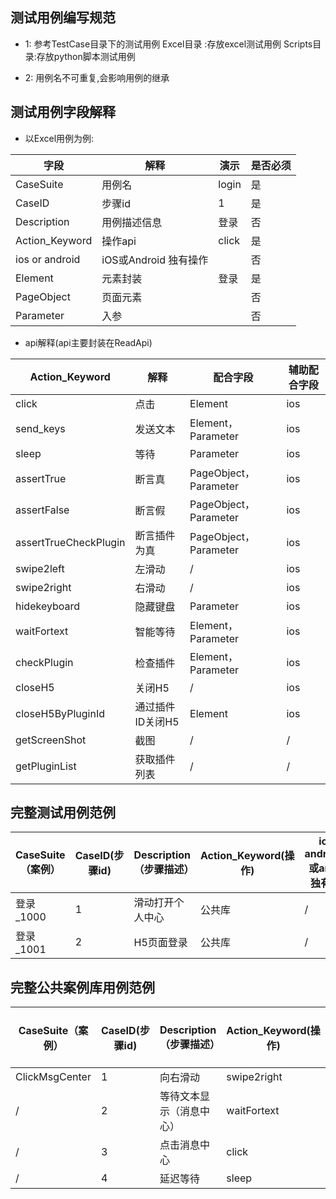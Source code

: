 ## 测试用例编写规范

* 1: 参考TestCase目录下的测试用例
    Excel目录  :存放excel测试用例
    Scripts目录:存放python脚本测试用例
    
* 2: 用例名不可重复,会影响用例的继承

## 测试用例字段解释
* 以Excel用例为例:

| 字段               | 解释                 | 演示        |  是否必须   |
| ----------------- | -------------------- | ---------  | ---------  | 
| CaseSuite         | 用例名                | login      |     是      | 
| CaseID            | 步骤id                | 1          |     是      | 
| Description       | 用例描述信息           | 登录       |     否      |  
| Action_Keyword    | 操作api               | click      |     是      | 
| ios or android    | iOS或Android 独有操作  |            |     否      | 
| Element           | 元素封装               | 登录       |     是      |  
| PageObject        | 页面元素               |           |     否      | 
| Parameter         | 入参                  |            |     否      | 

* api解释(api主要封装在ReadApi)

| Action_Keyword          | 解释              |  配合字段                     | 辅助配合字段      |
| ----------------------- | ------------------| --------------------------- | --------------- |
| click                   | 点击              |  Element                     | ios |  android  |
| send_keys               | 发送文本           |  Element，Parameter          | ios |  android  |
| sleep                   | 等待               |  Parameter                  | ios |  android  |
| assertTrue              | 断言真             |  PageObject，Parameter       | ios |  android  |
| assertFalse             | 断言假             |  PageObject，Parameter       |     ios         |
| assertTrueCheckPlugin   | 断言插件为真        |  PageObject，Parameter       | ios |  android  |
| swipe2left              | 左滑动             |   /                          | ios |  android  |
| swipe2right             | 右滑动             |   /                          | ios |  android  |
| hidekeyboard            | 隐藏键盘           |   Parameter                  | ios |  android  |
| waitFortext             | 智能等待           |   Element，Parameter          |     ios         |
| checkPlugin             | 检查插件           |   Element，Parameter          |     ios         |
| closeH5                 | 关闭H5             |   /                          |     ios         |
| closeH5ByPluginId       | 通过插件ID关闭H5    |   Element                    | ios |  android  |
| getScreenShot           | 截图               |   /                          |       /         |
| getPluginList           | 获取插件列表        |   /                          |       /         |

## 完整测试用例范例

|CaseSuite（案例） |CaseID(步骤id)|Description（步骤描述）|	Action_Keyword(操作)	 |ios or android(ios或android独有操作)|Element（元素封装）	 |PageObject(页面元素)|Parameter（传入参数）
| --------------- | ------------| ---------------------|---------------------|-----------------------------------|-------------------|-------------------|--------------------------|
| 登录_1000	      |    1	    | 滑动打开个人中心        |公共库				 |                  /                |          /        |         /         |SwipeToClickPersonalCenter|
| 登录_1001	      |    2	    | H5页面登录	            |公共库				 |                  /                |          /        |         /         |loginyztByH5              |

## 完整公共案例库用例范例

|CaseSuite（案例） |CaseID(步骤id)|Description（步骤描述）|	Action_Keyword(操作)	 |ios or android(ios或android独有操作)|Element（元素封装）	 |PageObject(页面元素)|Parameter（传入参数）
| --------------- | ------------| ---------------------|---------------------|-----------------------------------|-------------------|-------------------|--------------------------|
| ClickMsgCenter  |    1	    | 向右滑动              |swipe2right			 |                  /                |          /        |         /         |         /                |
|        /	      |    2	    | 等待文本显示（消息中心） |waitFortext		     |                  /                |     消息中心       |         /         |         30               |
|        /	      |    3	    | 点击消息中心           |click   		     |                  /                |     消息中心       |         /         |         /                |
|        /	      |    4	    | 延迟等待              |sleep		         |                  /                |       /           |         /         |         5                |
